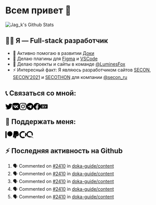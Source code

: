 # Всем привет 👋

<img alt="Jag_k&#39;s Github Stats" height="195" src="https://github-readme-stats.vercel.app/api?username=jag-k&amp;show_icons=true&amp;hide_border=true&amp;theme=dark&amp;count_private=true"/>


## 👨‍💻 Я — Full-stack разработчик

- 🔭 Активно помогаю в развитии [Доки](https://doka.guide)
- 🌱 Делаю плагины для [Figma](https://figma.com) и [VSCode](https://code.visualstudio.com)
- 👯 Делаю проекты и сайты в команде [@LuminesFox](https://github.com/luminesfox)
- ⚡ Интересный факт: Я являюсь разработчиком сайтов [SECON](https://secon.ru), [SECON'2021](https://2021.secon.ru) и [SECOTHON](http://secothon.secon.ru) для компании [@secon_ru](https://github.com/secon_ru)


## 📞 Связаться со мной:

[<img align="left" width="22px" alt="Jag_k | Twitter" src="icons/twitter.svg"/>][twitter]
[<img align="left" width="22px" alt="Jag_k | VK" src="icons/vk.svg"/>][vk]
[<img align="left" width="22px" alt="Jag_k | Instagram" src="icons/instagram.svg"/>][instagram]
[<img align="left" width="22px" alt="Jag_k | Telegram" src="icons/telegram.svg"/>][telegram]
[<img align="left" width="22px" alt="Jag_k | Facebook" src="icons/facebook.svg"/>][facebook]
[<img align="left" width="22px" alt="Jag_k | DEV Profile" src="icons/devdotto.svg"/>][devto]  


<br>


## 💸 Поддержать меня:

[<img align="left" width="22px" alt="Jag_k | Patreon" src="icons/patreon.svg"/>][patreon]
[<img align="left" width="22px" alt="Jag_k | PayPal" src="icons/paypal.svg"/>][paypal]
[<img align="left" width="22px" alt="Jag_k | Open Collective" src="icons/opencollective.svg"/>][opencollective]
[<img align="left" width="22px" alt="Jag_k | Qiwi" src="icons/qiwi.svg"/>][qiwi]


<br>


## :zap: Последняя активность на Github
  
<!--START_SECTION:activity-->
1. 🗣 Commented on [#2410](https://github.com/doka-guide/content/issues/2410) in [doka-guide/content](https://github.com/doka-guide/content)
2. 🗣 Commented on [#2410](https://github.com/doka-guide/content/issues/2410) in [doka-guide/content](https://github.com/doka-guide/content)
3. 🗣 Commented on [#2410](https://github.com/doka-guide/content/issues/2410) in [doka-guide/content](https://github.com/doka-guide/content)
4. 🗣 Commented on [#2410](https://github.com/doka-guide/content/issues/2410) in [doka-guide/content](https://github.com/doka-guide/content)
5. 🗣 Commented on [#2410](https://github.com/doka-guide/content/issues/2410) in [doka-guide/content](https://github.com/doka-guide/content)
<!--END_SECTION:activity-->


[website]: https://jagk.ru
[twitter]: https://twitter.com/jag_k_
[instagram]: https://instagram.com/jag_k_
[vk]: https://vk.com/jag_konon
[telegram]: https://telegram.me/jag_k
[facebook]: https://facebook.com/jag.konon
[devto]: https://dev.to/jag_k

[patreon]: https://patreon.com/jag_k
[paypal]: https://paypal.me/jag_k
[opencollective]: https://opencollective.com/jag_k
[qiwi]: https://qiwi.com/n/JAGKONON
